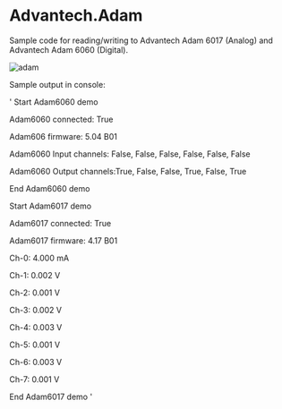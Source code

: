 # Advantech.Adam

Sample code for reading/writing to Advantech Adam 6017 (Analog) and Advantech Adam 6060 (Digital).   


![adam](http://www.bb-elec.com/products/images/ADAM-6017.aspx)

Sample output in console:

'
Start Adam6060 demo

Adam6060 connected: True

Adam606 firmware: 5.04 B01

Adam6060 Input channels: False, False, False, False, False, False

Adam6060 Output channels:True, False, False, True, False, True

End Adam6060 demo


Start Adam6017 demo

Adam6017 connected: True

Adam6017 firmware: 4.17 B01

Ch-0: 4.000 mA

Ch-1: 0.002 V

Ch-2: 0.001 V

Ch-3: 0.002 V

Ch-4: 0.003 V

Ch-5: 0.001 V

Ch-6: 0.003 V

Ch-7: 0.001 V

End Adam6017 demo
'
